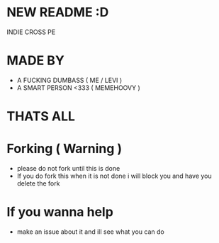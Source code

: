 # NEW README :D
 INDIE CROSS PE
 
 
 # MADE BY
  - A FUCKING DUMBASS ( ME / LEVI )
  - A SMART PERSON <333 ( MEMEHOOVY )
  
  # THATS ALL 

# Forking ( Warning )
 - please do not fork until this is done 
 - If you do fork this when it is not done i will block you and have you delete the fork
 
# If you wanna help
 - make an issue about it and ill see what you can do
